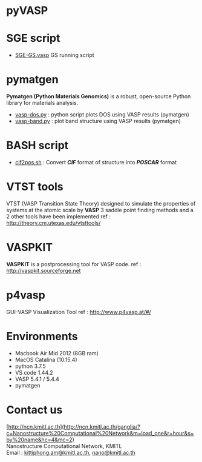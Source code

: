 # pyVASP

# SGE script
- [SGE-GS.vasp](https://github.com/kittiphong-am/pyVASP/blob/master/VASP-GS.sge) GS running script


# pymatgen
**Pymatgen (Python Materials Genomics)** is a robust, open-source Python library for materials analysis.
- [vasp-dos.py](https://github.com/kittiphong-am/pyVASP/blob/master/vasp-dos.py) : python script plots DOS using VASP results (pymatgen)
- [vasp-band.py](https://github.com/kittiphong-am/pyVASP/blob/master/vasp-band.py) : plot band structure using VASP results (pymatgen)


# BASH script
- [cif2pos.sh](https://github.com/kittiphong-am/pyVASP/blob/master/cif2pos.sh) : Convert ***CIF*** format of structure into ***POSCAR*** format


# VTST tools
VTST (VASP Transition State Theory) designed to simulate the properties of systems at the atomic scale by **VASP**
3 saddle point finding methods and a 2 other tools have been implemented
ref : http://theory.cm.utexas.edu/vtsttools/


# VASPKIT
**VASPKIT** is a postprocessing tool for VASP code.
ref : http://vaspkit.sourceforge.net


# p4vasp
GUI-VASP Visualization Tool
ref : http://www.p4vasp.at/#/


# Environments
- Macbook Air Mid 2012 (8GB ram)
- MacOS Catalina (10.15.4)
- python 3.7.5
- VS code 1.44.2
- VASP 5.4.1 / 5.4.4
- pymatgen 


# Contact us
[http://ncn.kmitl.ac.th](http://ncn.kmitl.ac.th/ganglia/?c=Nanostructure%20Computational%20Network&m=load_one&r=hour&s=by%20name&hc=4&mc=2)<br>
Nanostructure Computational Network, KMITL<br>
Email : kittiphong.am@kmitl.ac.th, nano@kmitl.ac.th
